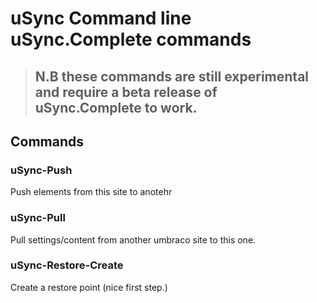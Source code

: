 # uSync Command line uSync.Complete commands

> ## N.B these commands are still experimental and require a beta release of uSync.Complete to work.

## Commands

### uSync-Push 
Push elements from this site to anotehr 

### uSync-Pull
Pull settings/content from another umbraco site to this one.

### uSync-Restore-Create
Create a restore point (nice first step.)
